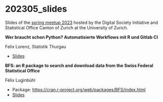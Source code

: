 # 202305_slides
Slides of the [spring meetup 2023](https://www.meetup.com/de-DE/adminr/events/293128972/) hosted by the Digital Society Initiative and Statistical Office Canton of Zurich at the University of Zurich.

**Wer braucht schon Python? Automatisierte Workflows mit R und Gitlab CI**  

Felix Lorenz, Statistik Thurgau
- [Slides](https://github.com/swiss-adminR/202305_slides/blob/main/r_und_gitlabci_felix_lorenz.pdf)

**BFS: an R package to search and download data from the Swiss Federal Statistical Office**  

Félix Luginbühl
- Package: https://cran.r-project.org/web/packages/BFS/index.html
- [Slides](https://github.com/swiss-adminR/202305_slides/blob/main/felixluginbuhl-bfs-package.pdf)
